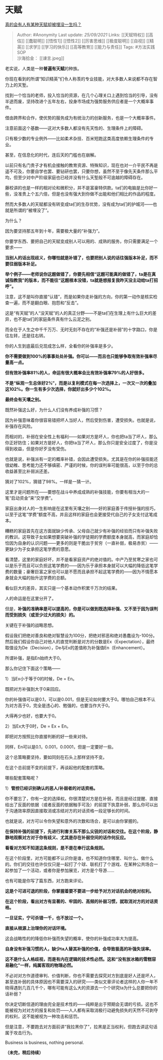 # 天赋
[真的会有人有某种天赋却被埋没一生吗？](https://www.zhihu.com/question/35318941/answer/2132354653)

> Author: #Anonymity 
Last update: *25/09/2021* 
Links: [[天赋特权]] [[高估]] [[蠢聪明]] [[悟性1]] [[悟性2]] [[厉害思维]] [[极度聪明]] [[自视]] [[精英]] [[求学]] [[学习的快乐]] [[高等教育]] [[能力与责任]]
Tags:  #方法实践SOP  
沙海拾金： [[谏言.jpeg]]



老实说，人类是一种**普遍有天赋**的种族。

你现在看到的所谓“知识精英”们令人称羡的专业技能，对大多数人来说都不存在智力上的天堑。

找到一个恰当的老师，投入恰当的资源，在几个心理关口上遇到恰当的引导，没有半途而废，坚持改进个五年左右，投身市场成为强势服务供应者是一个大概率事件。

借由跨界和合作，使优势的服务成为有统治力的创新服务，也是一个大概率事件。

注意前面这个基数——这对大多数人都没有先天性的、生理条件上的障碍。

只有极少数的专业例外——比如柔术杂技、百米短跑这类高度依赖生理条件的专业。

甚至，在信息化的时代，连后天的门槛也在崩解。

以前只有名门贵子才有机会接触的教育资源、特殊知识，现在也对一介平民不再是遥不可及，你要自学也罢、要钻研也罢，只要你想，虽然不至于像先天条件那么平均，但至少对中产阶级家庭也已经并没有什么天堑般不可逾越的障碍存在。

藤校讲的也是一样的相对论和微积分，并不是富豪特供款。ta们的电脑是比你好一些，没准贵上个五六倍，但是也没有强大到你做不出能和他们相比的作品的程度。

然而大多数人的天赋都没有转变成ta们的生存优势，没有成为ta们的护城河——也就是所谓的“被埋没了”。

为什么？

因为要坚持那五年到十年，需要极大量的“补强力”。

你要学东西、要把自己的天赋变成别人可以用的、成熟的服务，你只需要满足一个要求——

**当别人的话出现歧义，你哪怕就是补错了，也要把别人说的话往强版本补足，而不要往弱版本补足。**

**举个例子——老师说你这题做错了，你要先相信“这题可能真的做错了，ta是在真诚指教我”的版本，而不能往“这题根本没错，ta就是想报复我昨天没主动给ta打招呼”。**

注意，这不是叫你直接“认错”，而是如果你走补强的方向，你的第一动作是核实检查一遍，而不是翻白眼、抱怨和“反击”。

这是“有天赋”的人“没天赋”的人的真正分野——不是ta们在生理上有什么巨大的差异，也不是ta们的家庭条件真有什么云泥之别。

而全在于人生之中千千万万、无时无刻不存在的“补强还是补弱”的十字路口，你是往左转，还是往右转。

你的人生到底最后兑现成怎么样，全看你的补强率是多少。

**你不需要做到100%的事事处处补强。你可以——而且也只能够争取有效补强率尽量高一点。**

**但有效补强率81%的人，命运有很大概率会比有效补强率79%的人好很多。**

**不是“纵观一生总体好2%”，而是以复利模式在每一次选择上，一次又一次的叠加这102%。你一生有多少次选择，你就好出多少个102%。**

**最终会有天壤之别。**

既然补强这么好，为什么人们没有养成补强的习惯？

因为补强意味着你很容易错把坏人当好人，然后受到伤害，遭受损失。也就是说，补强存在风险。

而相对的，补弱在安全性上有福利——如果对方是坏人，你也把ta当了坏人，那么你正好防住；如果对方是好人，你把ta当了坏人，那么你只是安全过度了，你是没得到收益，但是你好歹没有受伤。

也就是说，补强派有一定的概率补错，会因此遭受损失。尤其是在你的补强技能还很幼稚、思考能力还不够缜密、严谨的时候，你的误判率可能很高，以至于你的总收益甚至比补弱派还差。

猜对了102%，猜错了98%。一样是一猜一计。

这里才是问题所在——要想在战斗中养成成熟的补强技能，你要有相当大的一笔“启动资金”来“交学费”。

家庭出身对人的一生影响是在这里有天壤之别——好的家庭善于传授补强的技巧，以至于这笔“学费”额度不高，并且这样的家庭也会更接受代自己的子女支付这笔成本。

糟糕的家庭首先在这方面就缺少传承、父母自己就少有补强的经验而只有补强失败的教训，这导致子女如果想要突破补强的学徒期的学费额度本身就高，而家庭却恰恰因为自身的认识问题——更多的则是干脆出于贫穷（一直补弱，极易赤贫）——更缺少为子女承担这笔学费的意愿。

看清楚，这里的家庭好坏，并不是看家庭资产的绝对值的。中产乃至贫寒之家也可以是乐于而且可以负担这笔学费的——因为乐于承担本身就可以大幅的降低这笔学费的数量；豪奢巨富之家也可以是不愿而且承担不起这笔学费的——因为不情愿本身就会大幅的抬升这学费的总额。

看似巨大的差异，其实只是一个基本动作积累千万次的结果。

人的命运是在这里分开了。

  

但是，**补强的准确率是可以提高的，你是可以做到既选择补强、又不至于因为误判而受到损失（或至少过大的损失）的。**

关键在于补强的战略思想。

假设我们把绝对善良和绝对智慧设为100分，把绝对邪恶和绝对愚蠢设为-100分。然后我们假设你自己对他人的直觉判断是对方的分数是Ex（Expectation），最终取值设为De（Decision），De与Ex的差值称为补强值En（Enhancement）。

所谓补强，是指En始终大于0。

  

那么你记住下面这个策略——

1）当Ex小于等于0的时候，De = En。

既把对方补强到大于0来回应。

你的补强值可以是0.1，可以是0.001，但是无论如何要大于0。哪怕自己根本不认为对方高于0，完全是违心的、勉强的，也要当作大于0。

大得再少也好，也要大于0。

2）当Ex大于0时，De = Ex + En。

即把对方按照比你直接判断的好一些来对待。

同样，En可以是0.1，0.001，0.0001，但是一定要好一些。

这个总策略要坚持，要如同刻在石头上那样坚持不变。

在这个总前提不变的前提下，再谈起他的配套的策略。

哪些配套策略呢？

1）**管控已经识别确认的恶人/补弱者的对话资格。**

你不要忘了，你有一定的选择权。你很清楚对方是在补弱，而且是经过提醒、直接给出了反面的依据（或者反面的依据触手可及）的前提下执意补弱，那么你可以出于沟通效率原因直接取消或冻结对方的对话资格一段足够长的时间。

也就是说，对方可以令你失望和意外的次数和场合，是可以由你掌握的。

**在保持补强的前提下，先进行利害关系不那么尖锐的对话和交往。在这个阶段，静静地观察对方对于你有歧义、尤其是存在补弱空间的话作何反应。**

**看看对方知不知道这条规则，是不是在奉行这条规则。**

在这个阶段里，对方可能都不认识你是谁，也不知道你住哪里、叫什么、做什么的。你们的交往也许仅仅只是一起打了个球、联机打了个游戏、在某种公共场合一起参加了一个活动，或者你是参加展览，对方是个导游……

也有可能是你写了篇东西，对方跑来评论。

**这是个可进可退的阶段，你掌握着要不要进一步给予对方对话机会的绝对权利。**

**在这个阶段，看出对方有显著的、牢固的、高频的补弱习惯，就取消对方的对话资格。**

**一旦证实，宁可杀错一千，也不放过一个。**

**直接从根源上治理你的对话环境。**

这会战略性的的降低你补强而失望的概率，使你的补强成功率大为提高。

**自身没有补强习惯的人，缺少ta人替其补强的价值，会导致极高的补强失误率。**

**这不是什么人格歧视，而是有内在逻辑的技术性必然。这和“没有放冰箱的雪糕容易融化”一样，纯属客观的物理必然。**

不必对对方作道德审判、价值判断，你也不需要去探究对方到底是好人还是坏人，甚至连补弱的具体原因也不需要深入的研究——类似文章评论者这样的人你一年不晓得遇到几百几千个，哪有可能有这么大的资源去一个个研究ta为什么总要把你的话补弱？

你决定切断信道的理由完全是技术性的——纯粹是出于预期会无谓的亏损。这也不能被视为对对方的报复和处罚——人人都有采取消极行动避免损失的天然不可剥夺的权利，这不能被视为一种攻击和惩罚。

但是注意，不要跑去对方面前讲“我拉黑你了”，拉黑是正当权利，但跑去讲这句话属于攻击行为。

Business is business, nothing personal.

  

**（未完，稍后待续）**